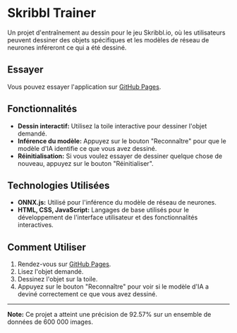 # Skribbl Trainer

Un projet d'entraînement au dessin pour le jeu Skribbl.io, où les utilisateurs peuvent dessiner des objets spécifiques et les modèles de réseau de neurones inféreront ce qui a été dessiné.

## Essayer

Vous pouvez essayer l'application sur [GitHub Pages](https://jeeezzus.github.io/DVIC_AI_SkribbleTrainer/html/index.html).

## Fonctionnalités

- **Dessin interactif:** Utilisez la toile interactive pour dessiner l'objet demandé.
- **Inférence du modèle:** Appuyez sur le bouton "Reconnaître" pour que le modèle d'IA identifie ce que vous avez dessiné.
- **Réinitialisation:** Si vous voulez essayer de dessiner quelque chose de nouveau, appuyez sur le bouton "Réinitialiser".

## Technologies Utilisées

- **ONNX.js:** Utilisé pour l'inférence du modèle de réseau de neurones.
- **HTML, CSS, JavaScript:** Langages de base utilisés pour le développement de l'interface utilisateur et des fonctionnalités interactives.

## Comment Utiliser

1. Rendez-vous sur [GitHub Pages](https://jeeezzus.github.io/DVIC_AI_SkribbleTrainer/html/index.html).
2. Lisez l'objet demandé.
3. Dessinez l'objet sur la toile.
4. Appuyez sur le bouton "Reconnaître" pour voir si le modèle d'IA a deviné correctement ce que vous avez dessiné.


---

**Note:** Ce projet a atteint une précision de 92.57% sur un ensemble de données de 600 000 images.
